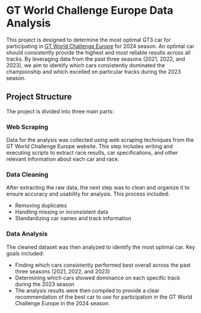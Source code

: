 # GT World Challenge Europe Data Analysis
This project is designed to determine the most optimal GT3 car for participating in [GT World Challenge Europe](https://www.gt-world-challenge-europe.com/results) for 2024 season. An optimal car should consistently provide the highest and most reliable results across all tracks. By leveraging data from the past three seasons (2021, 2022, and 2023), we aim to identify which cars consistently dominated the championship and which excelled on particular tracks during the 2023 season.

## Project Structure
The project is divided into three main parts:

### Web Scraping
Data for the analysis was collected using web scraping techniques from the GT World Challenge Europe website. This step includes writing and executing scripts to extract race results, car specifications, and other relevant information about each car and race.

### Data Cleaning
After extracting the raw data, the next step was to clean and organize it to ensure accuracy and usability for analysis. This process included:
- Removing duplicates
- Handling missing or inconsistent data
- Standardizing car names and track information

### Data Analysis
The cleaned dataset was then analyzed to identify the most optimal car. Key goals included:
- Finding which cars consistently performed best overall across the past three seasons (2021, 2022, and 2023)
- Determining which cars showed dominance on each specific track during the 2023 season
- The analysis results were then compiled to provide a clear recommendation of the best car to use for participation in the GT World Challenge Europe in the 2024 season.